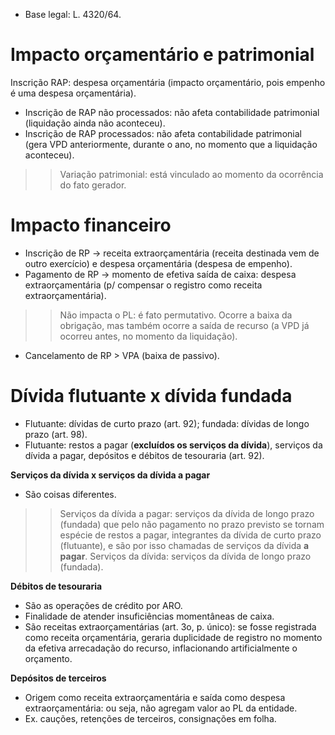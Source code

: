 - Base legal: L. 4320/64.

# Impacto orçamentário e patrimonial
Inscrição RAP: despesa orçamentária (impacto orçamentário, pois empenho é uma despesa orçamentária). 
- Inscrição de RAP não processados: não afeta contabilidade patrimonial (liquidação ainda não aconteceu).
- Inscrição de RAP processados: não afeta contabilidade patrimonial (gera VPD anteriormente, durante o ano, no momento que a liquidação aconteceu). 
>> Variação patrimonial: está vinculado ao momento da ocorrência do fato gerador.

# Impacto financeiro
- Inscrição de RP -> receita extraorçamentária (receita destinada vem de outro exercício) e despesa orçamentária (despesa de empenho).
- Pagamento de RP -> momento de efetiva saída de caixa: despesa extraorçamentária (p/ compensar o registro como receita extraorçamentária).
>> Não impacta o PL: é fato permutativo. Ocorre a baixa da obrigação, mas também ocorre a saída de recurso (a VPD já ocorreu antes, no momento da liquidação). 
- Cancelamento de RP > VPA (baixa de passivo).

# Dívida flutuante x dívida fundada
- Flutuante: dívidas de curto prazo (art. 92); fundada: dívidas de longo prazo (art. 98).
- Flutuante: restos a pagar (**excluídos os serviços da dívida**), serviços da dívida a pagar, depósitos e débitos de tesouraria (art. 92).

**Serviços da dívida x serviços da dívida a pagar**
- São coisas diferentes. 
>> Serviços da dívida a pagar: serviços da dívida de longo prazo (fundada) que pelo não pagamento no prazo previsto se tornam espécie de restos a pagar, integrantes da dívida de curto prazo (flutuante), e são por isso chamadas de serviços da dívida **a pagar**. 
>> Serviços da dívida: serviços da dívida de longo prazo (fundada).

**Débitos de tesouraria**
- São as operações de crédito por ARO.
- Finalidade de atender insuficiências momentâneas de caixa.
- São receitas extraorçamentárias (art. 3o, p. único): se fosse registrada como receita orçamentária, geraria duplicidade de registro no momento da efetiva arrecadação do recurso, inflacionando artificialmente o orçamento.

**Depósitos de terceiros**
- Origem como receita extraorçamentária e saída como despesa extraorçamentária: ou seja, não agregam valor ao PL da entidade.
- Ex. cauções, retenções de terceiros, consignações em folha.